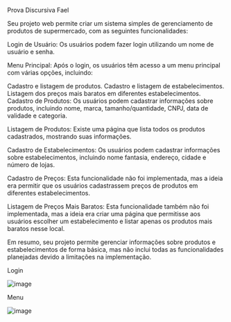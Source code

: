 
Prova Discursiva Fael

Seu projeto web permite criar um sistema simples de gerenciamento de produtos de supermercado, com as seguintes funcionalidades:

Login de Usuário: Os usuários podem fazer login utilizando um nome de usuário e senha.

Menu Principal: Após o login, os usuários têm acesso a um menu principal com várias opções, incluindo:

Cadastro e listagem de produtos.
Cadastro e listagem de estabelecimentos.
Listagem dos preços mais baratos em diferentes estabelecimentos.
Cadastro de Produtos: Os usuários podem cadastrar informações sobre produtos, incluindo nome, marca, tamanho/quantidade, CNPJ, data de validade e categoria.

Listagem de Produtos: Existe uma página que lista todos os produtos cadastrados, mostrando suas informações.

Cadastro de Estabelecimentos: Os usuários podem cadastrar informações sobre estabelecimentos, incluindo nome fantasia, endereço, cidade e número de lojas.

Cadastro de Preços: Esta funcionalidade não foi implementada, mas a ideia era permitir que os usuários cadastrassem preços de produtos em diferentes estabelecimentos.

Listagem de Preços Mais Baratos: Esta funcionalidade também não foi implementada, mas a ideia era criar uma página que permitisse aos usuários escolher um estabelecimento e listar apenas os produtos mais baratos nesse local.

Em resumo, seu projeto permite gerenciar informações sobre produtos e estabelecimentos de forma básica, mas não inclui todas as funcionalidades planejadas devido a limitações na implementação.


Login

![image](https://github.com/kyailll/Fael/assets/144581701/ba2e1616-759a-4871-8fc5-4a6ff3786965)

Menu

![image](https://github.com/kyailll/Fael/assets/144581701/6a0563e7-c47f-45b8-8ea7-28b26092c380)





